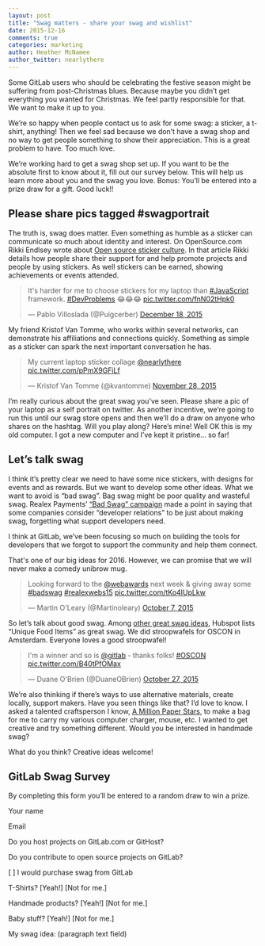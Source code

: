 ```yaml
---
layout: post
title: "Swag matters - share your swag and wishlist"
date: 2015-12-16
comments: true
categories: marketing
author: Heather McNamee
author_twitter: nearlythere
---
```


Some GitLab users who should be celebrating the festive season might be suffering from post-Christmas blues. Because maybe you didn’t get everything you wanted for Christmas. We feel partly responsible for that. We want to make it up to you. 

<!-- more -->

We’re so happy when people contact us to ask for some swag: a sticker, a t-shirt, anything! Then we feel sad because we don’t have a swag shop and no way to get people something to show their appreciation. This is a great problem to have. Too much love. 

We’re working hard to get a swag shop set up. If you want to be the absolute first to know about it, fill out our survey below. This will help us learn more about you and the swag you love. Bonus: You’ll be entered into a prize draw for a gift. Good luck!! 

## Please share pics tagged #swagportrait

The truth is, swag does matter. Even something as humble as a sticker can communicate so much about identity and interest. On OpenSource.com Rikki Endlsey wrote about [Open source sticker culture](https://opensource.com/business/15/11/open-source-stickers#culture). In that article Rikki details how people share their support for and help promote projects and people by using stickers. As well stickers can be earned, showing achievements or events attended.

<blockquote class="twitter-tweet" lang="en"><p lang="en" dir="ltr">It&#39;s harder for me to choose stickers for my laptop than <a href="https://twitter.com/hashtag/JavaScript?src=hash">#JavaScript</a> framework. <a href="https://twitter.com/hashtag/DevProblems?src=hash">#DevProblems</a> 😂😂😂 <a href="https://t.co/fnN02tHpk0">pic.twitter.com/fnN02tHpk0</a></p>&mdash; Pablo Villoslada (@Puigcerber) <a href="https://twitter.com/Puigcerber/status/677815759297511424">December 18, 2015</a></blockquote> <script async src="//platform.twitter.com/widgets.js" charset="utf-8"></script>

My friend Kristof Van Tomme, who works within several networks, can demonstrate his affiliations and connections quickly. Something as simple as a sticker can spark the next important conversation he has. 

<blockquote class="twitter-tweet" lang="en"><p lang="en" dir="ltr">My current laptop sticker collage <a href="https://twitter.com/nearlythere">@nearlythere</a> <a href="https://t.co/pPmX9GFiLf">pic.twitter.com/pPmX9GFiLf</a></p>&mdash; Kristof Van Tomme (@kvantomme) <a href="https://twitter.com/kvantomme/status/670630306936979457">November 28, 2015</a></blockquote> <script async src="//platform.twitter.com/widgets.js" charset="utf-8"></script>

I’m really curious about the great swag you’ve seen. Please share a pic of your laptop as a self portrait on twitter. As another incentive, we’re going to run this until our swag store opens and then we’ll do a draw on anyone who shares on the hashtag. Will you play along? Here’s mine! Well OK this is my old computer. I got a new computer and I’ve kept it pristine… so far!


## Let’s talk swag

I think it’s pretty clear we need to have some nice stickers, with designs for events and as rewards. But we want to develop some other ideas. What we want to avoid is “bad swag”. Bag swag might be poor quality and wasteful swag. Realex Payments’ [“Bad Swag” campaign](https://www.realexpayments.com/bad-swag) made a point in saying that some companies consider “developer relations” to be just about making swag, forgetting what support developers need. 

I think at GitLab, we’ve been focusing so much on building the tools for developers that we forgot to support the community and help them connect. 

That's one of our big ideas for 2016. However, we can promise that we will never make a comedy unibrow mug.

<blockquote class="twitter-tweet" lang="en"><p lang="en" dir="ltr">Looking forward to the <a href="https://twitter.com/webawards">@webawards</a> next week &amp; giving away some <a href="https://twitter.com/hashtag/badswag?src=hash">#badswag</a> <a href="https://twitter.com/hashtag/realexwebs15?src=hash">#realexwebs15</a> <a href="http://t.co/tKo4IUpLkw">pic.twitter.com/tKo4IUpLkw</a></p>&mdash; Martin O&#39;Leary (@Martinoleary) <a href="https://twitter.com/Martinoleary/status/651760858524164096">October 7, 2015</a></blockquote>
<script async src="//platform.twitter.com/widgets.js" charset="utf-8"></script>

So let’s talk about good swag. Among [other great swag ideas](http://blog.hubspot.com/blog/tabid/6307/bid/33361/Event-Swag-Your-Attendees-Will-Love-and-Loathe.aspx), Hubspot lists “Unique Food Items” as great swag. We did stroopwafels for OSCON in Amsterdam. Everyone loves a good stroopwafel! 

<blockquote class="twitter-tweet" lang="en"><p lang="en" dir="ltr">I&#39;m a winner and so is <a href="https://twitter.com/gitlab">@gitlab</a> - thanks folks! <a href="https://twitter.com/hashtag/OSCON?src=hash">#OSCON</a> <a href="https://t.co/B40tPfOMax">pic.twitter.com/B40tPfOMax</a></p>&mdash; Duane O&#39;Brien (@DuaneOBrien) <a href="https://twitter.com/DuaneOBrien/status/659022203279798272">October 27, 2015</a></blockquote>
<script async src="//platform.twitter.com/widgets.js" charset="utf-8"></script>

We’re also thinking if there’s ways to use alternative materials, create locally, support makers. Have you seen things like that? I’d love to know. I asked a talented craftsperson I know, [A Million Paper Stars](https://www.facebook.com/amillionpaperstars), to make a bag for me to carry my various computer charger, mouse, etc. I wanted to get creative and try something different. Would you be interested in handmade swag?

What do you think? Creative ideas welcome!

## GitLab Swag Survey 

By completing this form you’ll be entered to a random draw to win a prize.  

Your name

Email

Do you host projects on GitLab.com or GitHost?

Do you contribute to open source projects on GitLab?

[ ] I would purchase swag from GitLab

T-Shirts?
[Yeah!]
[Not for me.]

Handmade products?
[Yeah!]
[Not for me.]

Baby stuff? 
[Yeah!]
[Not for me.]

My swag idea:
(paragraph text field)

 
